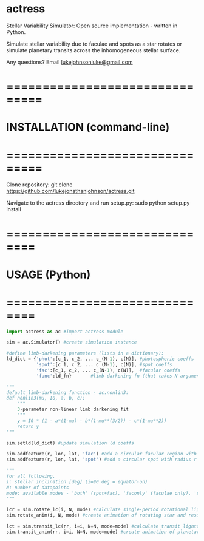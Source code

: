 # actress
Stellar Variability Simulator: Open source implementation - written in Python.

Simulate stellar variability due to faculae and spots as a star rotates or simulate planetary transits across the inhomogeneous stellar surface.

Any questions? Email lukejohnsonluke@gmail.com


# ===============================
# INSTALLATION (command-line)
# ===============================

Clone repository:
git clone https://github.com/lukejonathanjohnson/actress.git

Navigate to the actress directory and run setup.py:
sudo python setup.py install

# ==============================
# USAGE (Python)
# ==============================

```python
import actress as ac #import actress module

sim = ac.Simulator() #create simulation instance

#define limb-darkening parameters (lists in a dictionary):
ld_dict = {'phot':[c_1, c_2, ... c_(N-1), c(N)], #photospheric coeffs
           'spot':[c_1, c_2, ... c_(N-1), c(N)], #spot coeffs
           'fac':[c_1, c_2, ... c_(N-1), c(N)],  #facular coeffs
           'func':ld_fn}       #limb-darkening fn (that takes N arguments)

"""
default limb-darkening function - ac.nonlin3:
def nonlin3(mu, I0, a, b, c):
    """
    3-parameter non-linear limb darkening fit
    """
    y = I0 * (1 - a*(1-mu) - b*(1-mu**(3/2)) - c*(1-mu**2))
    return y
"""

sim.setld(ld_dict) #update simulation ld coeffs

sim.addfeature(r, lon, lat, 'fac') #add a circular facular region with radius r [deg], longitude lon [deg] and latitude lat [deg]
sim.addfeature(r, lon, lat, 'spot') #add a circular spot with radius r [deg], longitude lon [deg] and latitude lat [deg]

"""
for all following, 
i: stellar inclination [deg] (i=90 deg = equator-on)
N: number of datapoints
mode: available modes - 'both' (spot+fac), 'faconly' (faculae only), 'spotonly' (spots only), 'quiet' (no features)
"""

lcr = sim.rotate_lc(i, N, mode) #calculate single-period rotational lightcurve
sim.rotate_anim(i, N, mode) #create animation of rotating star and resulting lightcurve (same as above)

lct = sim.transit_lc(rr, i=i, N=N, mode=mode) #calculate transit lightcurve, with planet/star radius ratio rr
sim.transit_anim(rr, i=i, N=N, mode=mode) #create animation of planetary transit and resulting lightcurve (same as above)
```




